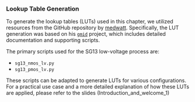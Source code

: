 ### Lookup Table Generation

To generate the lookup tables (LUTs) used in this chapter, we utilized resources from the GitHub repository by [medwatt](https://github.com/medwatt). Specifically, the LUT generation was based on his [`gmid`](https://github.com/medwatt/gmid) project, which includes detailed documentation and supporting scripts.

The primary scripts used for the SG13 low-voltage process are:

- `sg13_nmos_lv.py`
- `sg13_pmos_lv.py`

These scripts can be adapted to generate LUTs for various configurations. For a practical use case and a more detailed explanation of how these LUTs are applied, please refer to the slides (Introduction_and_welcome_1)
